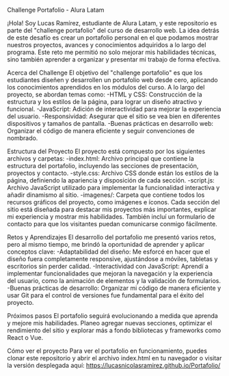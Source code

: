 Challenge Portafolio - Alura Latam

¡Hola! Soy Lucas Ramírez, estudiante de Alura Latam, y este repositorio es parte del "challenge portafolio" del curso de desarrollo web. La idea detrás de este desafío es crear un portafolio personal en el que podamos mostrar nuestros proyectos, avances y conocimientos adquiridos a lo largo del programa. Este reto me permitió no solo mejorar mis habilidades técnicas, sino también aprender a organizar y presentar mi trabajo de forma efectiva.

Acerca del Challenge
El objetivo del "challenge portafolio" es que los estudiantes diseñen y desarrollen un portafolio web desde cero, aplicando los conocimientos aprendidos en los módulos del curso. A lo largo del proyecto, se abordan temas como:
-HTML y CSS: Construcción de la estructura y los estilos de la página, para lograr un diseño atractivo y funcional.
-JavaScript: Adición de interactividad para mejorar la experiencia del usuario.
-Responsividad: Asegurar que el sitio se vea bien en diferentes dispositivos y tamaños de pantalla.
-Buenas prácticas en desarrollo web: Organizar el código de manera eficiente y seguir convenciones de nombrado.

Estructura del Proyecto
El proyecto está compuesto por los siguientes archivos y carpetas:
-index.html: Archivo principal que contiene la estructura del portafolio, incluyendo las secciones de presentación, proyectos y contacto.
-style.css: Archivo CSS donde están los estilos de la página, definiendo la apariencia y disposición de cada sección.
-script.js: Archivo JavaScript utilizado para implementar la funcionalidad interactiva y añadir dinamismo al sitio.
-imagenes/: Carpeta que contiene todos los recursos gráficos del proyecto, como imágenes e íconos.
Cada sección del sitio está diseñada para destacar mis proyectos más importantes, explicar mi experiencia y mostrar mis habilidades. También incluí un formulario de contacto para que los visitantes puedan comunicarse conmigo fácilmente.

Retos y Aprendizajes
El desarrollo del portafolio me presentó varios retos, pero al mismo tiempo, me brindó la oportunidad de aprender y aplicar conceptos clave:
-Adaptabilidad del diseño: Me esforcé en hacer que el diseño fuera completamente responsive, ajustándose a móviles, tabletas y escritorios sin perder calidad.
-Interactividad con JavaScript: Aprendí a implementar funcionalidades que mejoran la navegación y la experiencia del usuario, como la animación de elementos y la validación de formularios.
-Buenas prácticas de desarrollo: Organizar mi código de manera eficiente y usar Git para el control de versiones fue fundamental para el éxito del proyecto.

Próximos pasos
El portafolio seguirá evolucionando a medida que aprenda y mejore mis habilidades. Planeo agregar nuevas secciones, optimizar el rendimiento del sitio y explorar más a fondo bibliotecas y frameworks como React o Vue.

Cómo ver el proyecto
Para ver el portafolio en funcionamiento, puedes clonar este repositorio y abrir el archivo index.html en tu navegador o visitar la versión desplegada aquí: https://lucasnicolasramirez.github.io/Portafolio/
